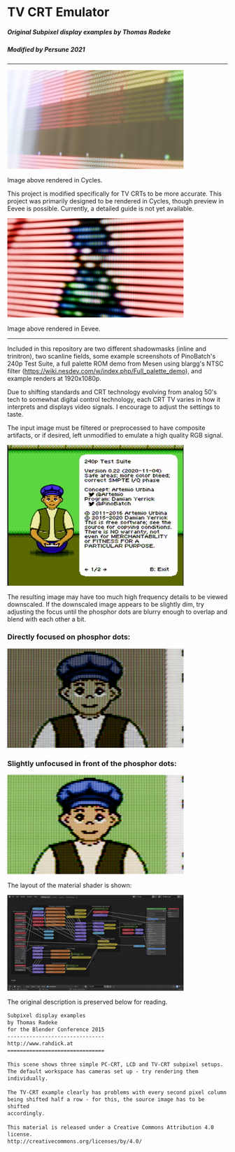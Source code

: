 # TV CRT Emulator

##### Original Subpixel display examples by Thomas Radeke

##### Modified by Persune 2021

------

<img src="renders/testpalette_on_0.png" style="max-width:80%;" />

Image above rendered in Cycles.

This project is modified specifically for TV CRTs to be more accurate. This project was primarily designed to be rendered in Cycles, though preview in Eevee is possible. Currently, a detailed guide is not yet available.

<img src="renders/yoeyrom1_0.png" style="max-width:80%;" />

Image above rendered in Eevee.

------

Included in this repository are two different shadowmasks (inline and trinitron), two scanline fields, some example screenshots of PinoBatch's 240p Test Suite, a full palette ROM demo from Mesen using blargg's NTSC filter (https://wiki.nesdev.com/w/index.php/Full_palette_demo), and example renders at 1920x1080p.

Due to shifting standards and CRT technology evolving from analog 50's tech to somewhat digital control technology, each CRT TV varies in how it interprets and displays video signals. I encourage to adjust the settings to taste.

The input image must be filtered or preprocessed to have composite artifacts, or if desired, left unmodified to emulate a high quality RGB signal.

<img src="texture/240pee-bnrom_004.png" style="max-width:80%;" />

The resulting image may have too much high frequency details to be viewed downscaled. If the downscaled image appears to be slightly dim, try adjusting the focus until the phosphor dots are blurry enough to overlap and blend with each other a bit.

### Directly focused on phosphor dots:

<img src="renders/testsuite1_0.png" style="max-width:80%;" />

### Slightly unfocused in front of the phosphor dots:

<img src="renders\testsuite1_blur_0.png" style="max-width:80%;" />



The layout of the material shader is shown:

<img src="subpixel_example.png" style="max-width:80%;" />

The original description is preserved below for reading.

```
Subpixel display examples
by Thomas Radeke
for the Blender Conference 2015
-------------------------------
http://www.rahdick.at
===============================

This scene shows three simple PC-CRT, LCD and TV-CRT subpixel setups.
The default workspace has cameras set up - try rendering them individually.

The TV-CRT example clearly has problems with every second pixel column
being shifted half a row - for this, the source image has to be shifted
accordingly.

This material is released under a Creative Commons Attribution 4.0 license.
http://creativecommons.org/licenses/by/4.0/
```

